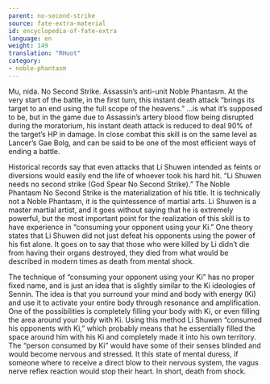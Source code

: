 ```yaml
---
parent: no-second-strike
source: fate-extra-material
id: encyclopedia-of-fate-extra
language: en
weight: 149
translation: "RHuot"
category:
- noble-phantasm
---
```


Mu, nida. No Second Strike.
Assassin’s anti-unit Noble Phantasm. At the very start of the battle, in the first turn, this instant death attack “brings its target to an end using the full scope of the heavens.”
…is what it’s supposed to be, but in the game due to Assassin’s artery blood flow being disrupted during the moratorium, his instant death attack is reduced to deal 90% of the target’s HP in damage.
In close combat this skill is on the same level as Lancer’s Gae Bolg, and can be said to be one of the most efficient ways of ending a battle.

Historical records say that even attacks that Li Shuwen intended as feints or diversions would easily end the life of whoever took his hard hit.
“Li Shuwen needs no second strike (God Spear No Second Strike).”
The Noble Phantasm No Second Strike is the materialization of his title.
It is technically not a Noble Phantasm, it is the quintessence of martial arts.
Li Shuwen is a master martial artist, and it goes without saying that he is extremely powerful, but the most important point for the realization of this skill is to have experience in “consuming your opponent using your Ki.”
One theory states that Li Shuwen did not just defeat his opponents using the power of his fist alone.
It goes on to say that those who were killed by Li didn’t die from having their organs destroyed, they died from what would be described in modern times as death from mental shock.

The technique of “consuming your opponent using your Ki” has no proper fixed name, and is just an idea that is slightly similar to the Ki ideologies of Sennin.
The idea is that you surround your mind and body with energy (Ki) and use it to activate your entire body through resonance and amplification.
One of the possibilities is completely filling your body with Ki, or even filling the area around your body with Ki.
Using this method Li Shuwen “consumed his opponents with Ki,” which probably means that he essentially filled the space around him with his Ki and completely made it into his own territory. The “person consumed by Ki” would have some of their senses blinded and would become nervous and stressed. It this state of mental duress, if someone where to receive a direct blow to their nervous system, the vagus nerve reflex reaction would stop their heart.
In short, death from shock.
